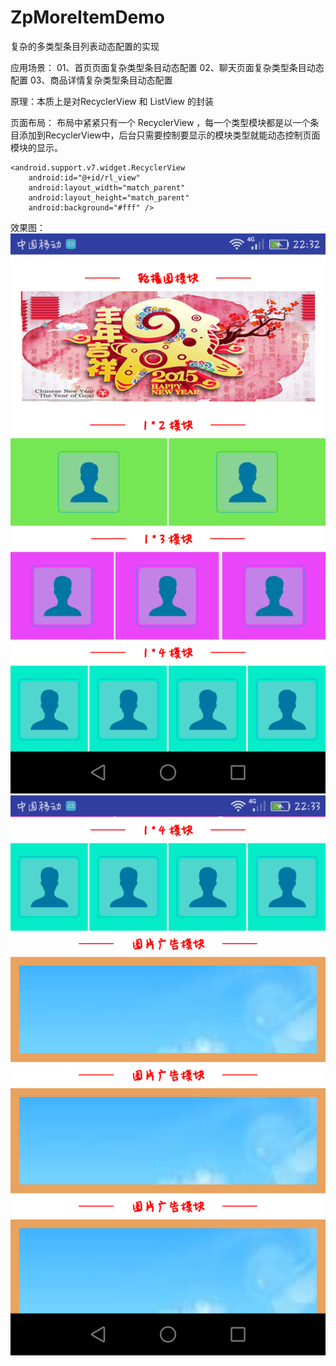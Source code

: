 # ZpMoreItemDemo
复杂的多类型条目列表动态配置的实现

应用场景：
01、首页页面复杂类型条目动态配置
02、聊天页面复杂类型条目动态配置
03、商品详情复杂类型条目动态配置

原理：本质上是对RecyclerView 和 ListView 的封装

页面布局：
布局中紧紧只有一个 RecyclerView ，每一个类型模块都是以一个条目添加到RecyclerView中，后台只需要控制要显示的模块类型就能动态控制页面模块的显示。

<?xml version="1.0" encoding="utf-8"?>
<LinearLayout xmlns:android="http://schemas.android.com/apk/res/android"
    android:layout_width="match_parent"
    android:layout_height="match_parent"
    android:orientation="vertical">

    <android.support.v7.widget.RecyclerView
        android:id="@+id/rl_view"
        android:layout_width="match_parent"
        android:layout_height="match_parent"
        android:background="#fff" />
</LinearLayout>


效果图：
![](https://github.com/0119zp/ZpMoreItemDemo/blob/master/device-2018-03-03-223637.png)
![](https://github.com/0119zp/ZpMoreItemDemo/blob/master/device-2018-03-03-223735.png)


